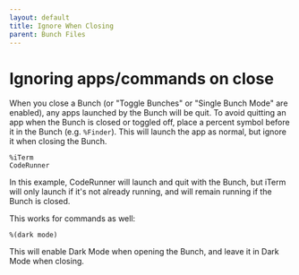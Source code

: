 ```yaml
---
layout: default
title: Ignore When Closing
parent: Bunch Files
---
```

# Ignoring apps/commands on close

When you close a Bunch (or "Toggle Bunches" or "Single Bunch Mode" are enabled), any apps launched by the Bunch will be quit. To avoid quitting an app when the Bunch is closed or toggled off, place a percent symbol before it in the Bunch (e.g. `%Finder`). This will launch the app as normal, but ignore it when closing the Bunch.

    %iTerm
    CodeRunner

In this example, CodeRunner will launch and quit with the Bunch, but iTerm will only launch if it's not already running, and will remain running if the Bunch is closed.

This works for commands as well:

    %(dark mode)

This will enable Dark Mode when opening the Bunch, and leave it in Dark Mode when closing.
